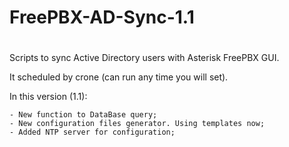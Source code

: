 #
# FreePBX-AD-Sync-1.1
#

Scripts to sync Active Directory users with Asterisk FreePBX GUI.

It scheduled by crone (can run any time you will set).

In this version (1.1):

	- New function to DataBase query;
	- New configuration files generator. Using templates now;
	- Added NTP server for configuration;
